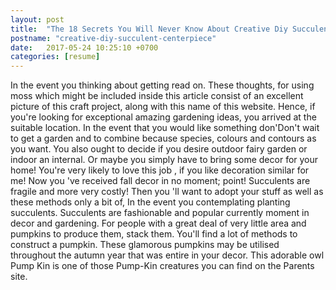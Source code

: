 ```yaml
---
layout: post
title:  "The 18 Secrets You Will Never Know About Creative Diy Succulent Centerpiece"
postname: "creative-diy-succulent-centerpiece"
date:   2017-05-24 10:25:10 +0700
categories: [resume]
---
```

In the event you thinking about getting read on. These thoughts, for using moss which might be included inside this article consist of an excellent picture of this craft project, along with this name of this website. Hence, if you're looking for exceptional amazing gardening ideas, you arrived at the suitable location. In the event that you would like something don'Don't wait to get a garden and to combine because species, colours and contours as you want. You also ought to decide if you desire outdoor fairy garden or indoor an internal. Or maybe you simply have to bring some decor for your home! You're very likely to love this job , if you like decoration similar for me! Now you 've received fall decor in no moment; point! Succulents are fragile and more very costly! Then you 'll want to adopt your stuff as well as these methods only a bit of, In the event you contemplating planting succulents. Succulents are fashionable and popular currently moment in decor and gardening. For people with a great deal of very little area and pumpkins to produce them, stack them. You'll find a lot of methods to construct a pumpkin. These glamorous pumpkins may be utilised throughout the autumn year that was entire in your decor. This adorable owl Pump Kin is one of those Pump-Kin creatures you can find on the Parents site.
